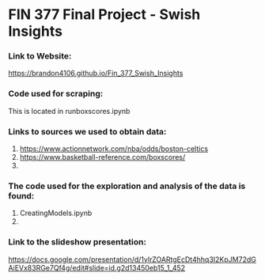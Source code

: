 # FIN 377 Final Project - Swish Insights

### Link to Website:
https://brandon4106.github.io/Fin_377_Swish_Insights


### Code used for scraping:

This is located in runboxscores.ipynb


### Links to sources we used to obtain data:

1. https://www.actionnetwork.com/nba/odds/boston-celtics
2. https://www.basketball-reference.com/boxscores/
3.


### The code used for the exploration and analysis of the data is found:

1. CreatingModels.ipynb
2. 


### Link to the slideshow presentation:
https://docs.google.com/presentation/d/1yIrZOARtgEcDt4hhq3I2KpJM72dGAiEVx83RGe7Qf4g/edit#slide=id.g2d13450eb15_1_452






